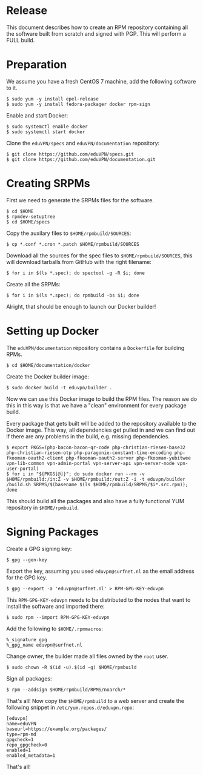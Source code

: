# Release

This document describes how to create an RPM repository containing all the 
software built from scratch and signed with PGP. This will perform a FULL 
build.

# Preparation

We assume you have a fresh CentOS 7 machine, add the following software to it. 

    $ sudo yum -y install epel-release
    $ sudo yum -y install fedora-packager docker rpm-sign

Enable and start Docker:

    $ sudo systemctl enable docker
    $ sudo systemctl start docker

Clone the `eduVPN/specs` and `eduVPN/documentation` repository:

    $ git clone https://github.com/eduVPN/specs.git
    $ git clone https://github.com/eduVPN/documentation.git

# Creating SRPMs

First we need to generate the SRPMs files for the software.

    $ cd $HOME
    $ rpmdev-setuptree
    $ cd $HOME/specs

Copy the auxilary files to `$HOME/rpmbuild/SOURCES`:

    $ cp *.conf *.cron *.patch $HOME/rpmbuild/SOURCES

Download all the sources for the spec files to `$HOME/rpmbuild/SOURCES`, this
will download tarballs from GitHub with the right filename:

    $ for i in $(ls *.spec); do spectool -g -R $i; done

Create all the SRPMs:

    $ for i in $(ls *.spec); do rpmbuild -bs $i; done

Alright, that should be enough to launch our Docker builder!

# Setting up Docker

The `eduVPN/documentation` repository contains a `Dockerfile` for building
RPMs.

    $ cd $HOME/documentation/docker

Create the Docker builder image:

    $ sudo docker build -t eduvpn/builder .

Now we can use this Docker image to build the RPM files. The reason we do this
in this way is that we have a "clean" environment for every package build.

Every package that gets built will be added to the repository available to the
Docker image. This way, all dependencies get pulled in and we can find out if
there are any problems in the build, e.g. missing dependencies.

    $ export PKGS=(php-bacon-bacon-qr-code php-christian-riesen-base32 php-christian-riesen-otp php-paragonie-constant-time-encoding php-fkooman-oauth2-client php-fkooman-oauth2-server php-fkooman-yubitwee vpn-lib-common vpn-admin-portal vpn-server-api vpn-server-node vpn-user-portal)
    $ for i in "${PKGS[@]}"; do sudo docker run --rm -v $HOME/rpmbuild:/in:Z -v $HOME/rpmbuild:/out:Z -i -t eduvpn/builder /build.sh SRPMS/$(basename $(ls $HOME/rpmbuild/SRPMS/$i*.src.rpm)); done

This should build all the packages and also have a fully functional YUM 
repository in `$HOME/rpmbuild`.

# Signing Packages

Create a GPG signing key:

    $ gpg --gen-key

Export the key, assuming you used `eduvpn@surfnet.nl` as the email address for
the GPG key.

    $ gpg --export -a 'eduvpn@surfnet.nl' > RPM-GPG-KEY-eduvpn

This `RPM-GPG-KEY-eduvpn` needs to be distributed to the nodes that want to 
install the software and imported there:

    $ sudo rpm --import RPM-GPG-KEY-eduvpn

Add the following to `$HOME/.rpmmacros`:

    %_signature gpg
    %_gpg_name eduvpn@surfnet.nl

Change owner, the builder made all files owned by the `root` user.

    $ sudo chown -R $(id -u).$(id -g) $HOME/rpmbuild

Sign all packages:

    $ rpm --addsign $HOME/rpmbuild/RPMS/noarch/*

That's all! Now copy the `$HOME/rpmbuild` to a web server and create the 
following snippet in `/etc/yum.repos.d/eduvpn.repo`:

    [eduvpn]
    name=eduVPN
    baseurl=https://example.org/packages/
    type=rpm-md
    gpgcheck=1
    repo_gpgcheck=0
    enabled=1
    enabled_metadata=1

That's all!
